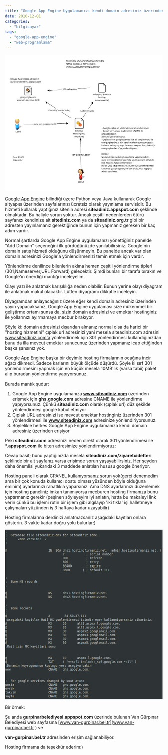 ```yaml
---
title: "Google App Engine Uygulamanızı kendi domain adresiniz üzerinden yayınlamak"
date: 2010-12-01
categories: 
  - "bilgisayar"
tags: 
  - "google-app-engine"
  - "web-programlama"
---
```


[![](/images/gae_custom_url.jpg "GAE_CUSTOM_URL")](http://suatatan.wordpress.com/wp-content/uploads/2010/12/gae_custom_url.jpg)

[Google App Engine](http://code.google.com/appengine/) bilindiği üzere Python veya Java kullanarak Google altyapısı üzerinden sayfalarınızı ücretsiz olarak yayınlama servisidir. Bu hizmeti kullarak yaptığınız sitenin adresi **siteadiniz.appspot.com** şeklinde olmaktadır. Bu haliyle sorun yoktur. Ancak çeşitli nedenlerden ötürü sayfanızı kendinize ait **sitediniz.com** ya da **siteadiniz.org.tr** gibi bir adresten yayınlamanız gerektiğinde bunun için yapmanız gereken bir kaç adım vardır.

Normal şartlarda Google App Engine uygulamanızı yönettiğiniz panelde "Add Domain" seçeneğini ilk gördüğünüzde yanılabilirsiniz. Google'nin domain satış hizmeti olduğunu düşünmeyin. Bu panelde ancak var olan domain adresinizi Google'a yönlendirmenizi temin etmek için vardır.

Yönlendirme denilince bilenlerin aklına hemen çeşitli yönlendirme tipleri (301,Nameserver,URL Forward) gelecektir. Şimdi bunları bir tarafa bırakın ve Google'ın önerdiği mantığı inceleyelim.

Olayı yazı ile anlatmak karışıklığa neden olabilir. Bunun yerine olayı diyagram ile anlatmak makul olacaktır. Lütfen diyagramı dikkatle inceleyin.

Diyagramdan anlayacağınız üzere eğer kendi domain adresiniz üzerinden yayın yapacaksanız, Google App Engine uygulaması size mükemmel bir geliştirme ortamı sunsa da, sizin domain adresinizi ve emektar hostinginiz ile yollarınızı ayırmamaya mecbur bırakıyor.

Şöyle ki: domain adresinizi dışarıdan almanız normal olsa da harici bir "hosting hizmetini" çıplak url adresinizi yani mesela siteadiniz.com adresini www.siteadiniz.com'a yönlendirmek için 301 yönlendirmesi kullandığınızdan bunu da illa mevcut emektar sunucunuz üzerinden yapmanız icap ettiğinden başka şansınız yok.

Google App Engine başka bir deyimle hosting firmalarının ocağına incir ağacı dikmedi. Sadece karlarını büyük ölçüde düşürdü. Şöyle ki sırf 301 yönlendirmesini yapmak için en küçük mesela 10MB'lık (varsa tabii) paket alıp buradan yönlendirme yapıyorsunuz.

Burada mantık şudur:

1. Google App Engine uygulamanıza **www.siteadiniz.com** üzerinden erişmek için **ghs.google.com** adresine CNAME ile yönlendirme yapıyorsunuz. Çünkü **siteadiniz.com** olarak (çıplak url) düz şekilde yönlendirmeyi google kabul etmiyor
2. Çıplak URL adresinizi ise mevcut emektar hostinginiz üzerinden 301 yönlendirmesi ile **www.siteadiniz.com** adresinize yönlendiriyorsunuz.
3. Böylelikle herkes Google App Engine uygulamanıza kendi domain adresiniz üzerinden erişiyor

Peki **siteadiniz.com** adresinizi neden direkt olarak 301 yönlendirmesi ile **\*.appspot.com** ile biten adresimize yönlendirmiyoruz:

Cevap basit; bunu yaptığınızda mesela **siteadiniz.com/ziyaretcidefteri** şeklinde bir alt sayfanız varsa erişimde sorun yaşayabilirsiniz. Her şeyden daha önemlisi yukarıdaki 3 maddede anlatılan hususu google öneriyor.

Hosting paneli olarak CPANEL kullanıyorsanız sorun yok(gerçi denemedim ama bir çok konuda kullanıcı dostu olması yüzünden böyle olduğuna eminim) ayarlarınızı rahatlıkla yaparsınız. Ama DNS ayarlarınızı düzenlemek için hosting paneliniz imkan tanımıyorsa mecburen hosting firmanıza bunu yaptırmanız gerekir (peşinen söyleyeyim iyi anlatın, hatta bu makaleyi link verin çünkü bu işlemi rutin bir işlem gibi algılayıp 'iki tıkla' işi halletmeye çalışmaları yüzünden iş 3 haftaya kadar uzayabilir)

Hosting firmalarına derdinizi anlatmazsanız aşağıdaki kayıtları onlara gösterin. 3 vakte kadar doğru yolu bulurlar:)

[![](/images/dns.png "DNS")](http://suatatan.wordpress.com/wp-content/uploads/2010/12/dns.png)

Bir örnek:

Şu anda **gurpinarbelediyesi.appspot.com** üzerinde bulunan Van Gürpınar Belediyesi web sayfasına [www.van-gurpinar.bel.tr](www.van-gurpinar.bel.tr ) ve

**van-gurpinar.bel.tr** adresinden erişim sağlanabiliyor.

Hosting firmama da teşekkür ederim:)
